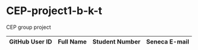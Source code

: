 # CEP-project1-b-k-t
CEP group project

|GitHub User ID|Full Name|Student Number|Seneca E-mail|
|--------------|---------|--------------|-------------|
